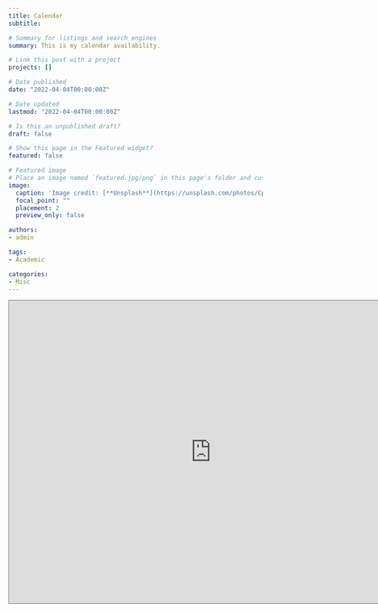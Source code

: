```yaml
---
title: Calendar
subtitle:

# Summary for listings and search engines
summary: This is my calendar availability.

# Link this post with a project
projects: []

# Date published
date: "2022-04-04T00:00:00Z"

# Date updated
lastmod: "2022-04-04T00:00:00Z"

# Is this an unpublished draft?
draft: false

# Show this page in the Featured widget?
featured: false

# Featured image
# Place an image named `featured.jpg/png` in this page's folder and customize its options here.
image:
  caption: 'Image credit: [**Unsplash**](https://unsplash.com/photos/CpkOjOcXdUY)'
  focal_point: ""
  placement: 2
  preview_only: false

authors:
- admin

tags:
- Academic

categories:
- Misc
---
```


<iframe src="https://calendar.google.com/calendar/embed?height=600&wkst=2&bgcolor=%23EF6C00&ctz=America%2FVancouver&mode=WEEK&showCalendars=0&showDate=1&showTitle=0&showPrint=1&showTabs=0&src=dGhvbWFzLmZyYW5jaXMucGFzcXVpZXJAZ21haWwuY29t&color=%23F09300" style="border:solid 1px #777" width="800" height="600" frameborder="0" scrolling="no"></iframe>
